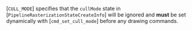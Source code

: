 [`CULL_MODE`] specifies that the `cullMode` state
in [`PipelineRasterizationStateCreateInfo`] will be ignored and
 **must**  be set dynamically with [`cmd_set_cull_mode`] before any drawing
commands.